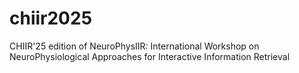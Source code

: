# chiir2025
CHIIR'25 edition of NeuroPhysIIR: International Workshop on NeuroPhysiological Approaches for Interactive Information Retrieval
